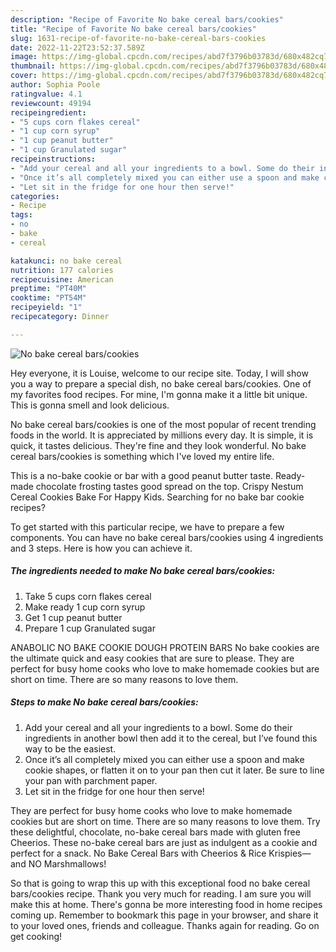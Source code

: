 ```yaml
---
description: "Recipe of Favorite No bake cereal bars/cookies"
title: "Recipe of Favorite No bake cereal bars/cookies"
slug: 1631-recipe-of-favorite-no-bake-cereal-bars-cookies
date: 2022-11-22T23:52:37.589Z
image: https://img-global.cpcdn.com/recipes/abd7f3796b03783d/680x482cq70/no-bake-cereal-barscookies-recipe-main-photo.jpg
thumbnail: https://img-global.cpcdn.com/recipes/abd7f3796b03783d/680x482cq70/no-bake-cereal-barscookies-recipe-main-photo.jpg
cover: https://img-global.cpcdn.com/recipes/abd7f3796b03783d/680x482cq70/no-bake-cereal-barscookies-recipe-main-photo.jpg
author: Sophia Poole
ratingvalue: 4.1
reviewcount: 49194
recipeingredient:
- "5 cups corn flakes cereal"
- "1 cup corn syrup"
- "1 cup peanut butter"
- "1 cup Granulated sugar"
recipeinstructions:
- "Add your cereal and all your ingredients to a bowl. Some do their ingredients in another bowl then add it to the cereal, but I’ve found this way to be the easiest."
- "Once it’s all completely mixed you can either use a spoon and make cookie shapes, or flatten it on to your pan then cut it later. Be sure to line your pan with parchment paper."
- "Let sit in the fridge for one hour then serve!"
categories:
- Recipe
tags:
- no
- bake
- cereal

katakunci: no bake cereal 
nutrition: 177 calories
recipecuisine: American
preptime: "PT40M"
cooktime: "PT54M"
recipeyield: "1"
recipecategory: Dinner

---
```



![No bake cereal bars/cookies](https://img-global.cpcdn.com/recipes/abd7f3796b03783d/680x482cq70/no-bake-cereal-barscookies-recipe-main-photo.jpg)

Hey everyone, it is Louise, welcome to our recipe site. Today, I will show you a way to prepare a special dish, no bake cereal bars/cookies. One of my favorites food recipes. For mine, I'm gonna make it a little bit unique. This is gonna smell and look delicious.

No bake cereal bars/cookies is one of the most popular of recent trending foods in the world. It is appreciated by millions every day. It is simple, it is quick, it tastes delicious. They're fine and they look wonderful. No bake cereal bars/cookies is something which I've loved my entire life.

This is a no-bake cookie or bar with a good peanut butter taste. Ready-made chocolate frosting tastes good spread on the top. Crispy Nestum Cereal Cookies Bake For Happy Kids. Searching for no bake bar cookie recipes?


To get started with this particular recipe, we have to prepare a few components. You can have no bake cereal bars/cookies using 4 ingredients and 3 steps. Here is how you can achieve it.

<!--inarticleads1-->

##### The ingredients needed to make No bake cereal bars/cookies:

1. Take 5 cups corn flakes cereal
1. Make ready 1 cup corn syrup
1. Get 1 cup peanut butter
1. Prepare 1 cup Granulated sugar


ANABOLIC NO BAKE COOKIE DOUGH PROTEIN BARS No bake cookies are the ultimate quick and easy cookies that are sure to please. They are perfect for busy home cooks who love to make homemade cookies but are short on time. There are so many reasons to love them. 

<!--inarticleads2-->

##### Steps to make No bake cereal bars/cookies:

1. Add your cereal and all your ingredients to a bowl. Some do their ingredients in another bowl then add it to the cereal, but I’ve found this way to be the easiest.
1. Once it’s all completely mixed you can either use a spoon and make cookie shapes, or flatten it on to your pan then cut it later. Be sure to line your pan with parchment paper.
1. Let sit in the fridge for one hour then serve!


They are perfect for busy home cooks who love to make homemade cookies but are short on time. There are so many reasons to love them. Try these delightful, chocolate, no-bake cereal bars made with gluten free Cheerios. These no-bake cereal bars are just as indulgent as a cookie and perfect for a snack. No Bake Cereal Bars with Cheerios &amp; Rice Krispies—and NO Marshmallows! 

So that is going to wrap this up with this exceptional food no bake cereal bars/cookies recipe. Thank you very much for reading. I am sure you will make this at home. There's gonna be more interesting food in home recipes coming up. Remember to bookmark this page in your browser, and share it to your loved ones, friends and colleague. Thanks again for reading. Go on get cooking!
